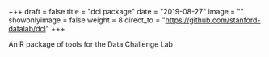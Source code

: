 +++
draft = false
title = "dcl package"
date = "2019-08-27"
image = ""
showonlyimage = false
weight = 8
direct_to = "https://github.com/stanford-datalab/dcl"
+++

An R package of tools for the Data Challenge Lab
